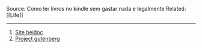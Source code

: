 Source: Como ler livros no kindle sem gastar nada e legalmente
Related: [[Life]]

---

1. [Site heidoc](https://www.heidoc.net/amazon/subscribe.br.php)
2. [Project gutenberg](https://www.gutenberg.org/)
